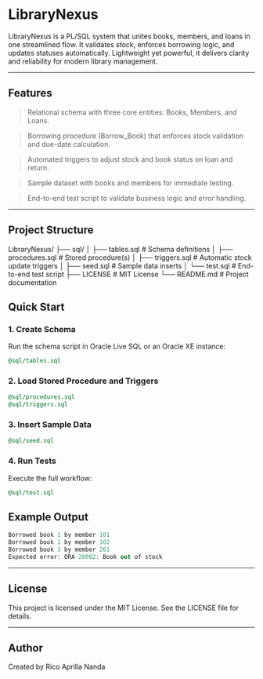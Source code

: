 # LibraryNexus
LibraryNexus is a PL/SQL system that unites books, members, and loans in one streamlined flow. It validates stock, enforces borrowing logic, and updates statuses automatically. Lightweight yet powerful, it delivers clarity and reliability for modern library management.

---

## Features

> Relational schema with three core entities: Books, Members, and Loans.

> Borrowing procedure (Borrow_Book) that enforces stock validation and due-date calculation.

> Automated triggers to adjust stock and book status on loan and return.

> Sample dataset with books and members for immediate testing.

> End-to-end test script to validate business logic and error handling.

---

## Project Structure
LibraryNexus/
├── sql/
│   ├── tables.sql        # Schema definitions
│   ├── procedures.sql    # Stored procedure(s)
│   ├── triggers.sql      # Automatic stock update triggers
│   ├── seed.sql          # Sample data inserts
│   └── test.sql          # End-to-end test script
├── LICENSE               # MIT License
└── README.md             # Project documentation

## Quick Start

### 1. Create Schema

Run the schema script in Oracle Live SQL or an Oracle XE instance:

```sql
@sql/tables.sql
```

### 2. Load Stored Procedure and Triggers

```sql
@sql/procedures.sql
@sql/triggers.sql
```

### 3. Insert Sample Data

```sql
@sql/seed.sql
```

### 4. Run Tests

Execute the full workflow:

```sql
@sql/test.sql
```

## Example Output

```csharp
Borrowed book 1 by member 101
Borrowed book 1 by member 102
Borrowed book 3 by member 201
Expected error: ORA-20002: Book out of stock
```

---

## License

This project is licensed under the MIT License. See the LICENSE file for details.

---

## Author
Created by Rico Aprilla Nanda